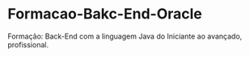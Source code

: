 # Formacao-Bakc-End-Oracle
Formação: Back-End com a linguagem Java do Iniciante ao avançado, profissional.

